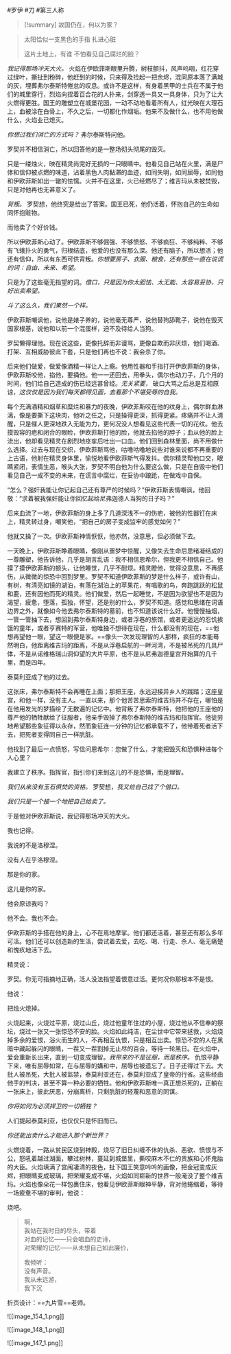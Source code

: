 #罗伊 #刀 #第三人称 

> [!summary]
> 故国仍在，何以为家？

> 
> 太阳恰似一支黑色的手指
> 扎进心脏
> 
> 这片土地上，有谁
> 不怕看见自己腐烂的脸？
> 

*我记得那场冲天大火。* 火焰在伊欧菲斯眼里升腾，树枝颤抖，风声呜咽，红花穿过绿叶，撕扯到粉碎，他赶到的时候，只来得及捡起一把余烬，混同原本落了满城的灰，埋葬弗尔泰斯特倦怠的叹息。或许不是这样，有身着黑甲的士兵在不属于他们的城里穿行，烈焰向捏着百合花的人扑来，剑穿透一具又一具身体，只为了让大火燃得更胜。国王的雕塑立在城堡花园，一动不动地看着所有人，红光映在大理石上，血被涂在白骨上，不久之后，一切都化作烟垢。他来不及做什么，也不用他做什么，火焰业已熄灭。

*你想过我们消亡的方式吗？* 弗尔泰斯特问他。

罗契并不相信消亡，所以回答他的是一整场彻头彻尾的毁灭。

只是一缕烛火，映在精灵尚完好无损的一只眼睛中。他看见自己站在火里，满是尸体和信仰被点燃的味道，沾着黑色人肉黏滞的血迹，如同失明，如同屈辱，如同他和伊欧菲斯如出一辙的怯懦。火并不在这里，火已经燃尽了；维吉玛从未被焚毁，只是对他再也无甚意义了。

*背叛。* 罗契想，他终究是给出了答案。国王已死，他仍活着，怀抱自己的生命如同怀抱赃物。

而他卖了个好价钱。

所以伊欧菲斯心动了。伊欧菲斯不够倔强、不够愤怒、不够疯狂、不够纯粹、不够有飞蛾扑火的勇气，归根结底，他爱的也没有那么深。他还有脑子，所以想活；他还有信仰，所以有东西可供背叛。*你想要房子、衣服、粮食，还有那些一直在说谎的词：自由、未来、希望。*

只是为了这些毫无指望的词。*借口，只是因为你太胆怯、太无能、太容易妥协，只好出卖希望。*

*斗了这么久，我们果然一个样。*

伊欧菲斯嘲讽他，说他是婊子养的，说他毫无尊严，说他替狗舔靴子，说他在毁灭国家根基，说他和以前一个混蛋样，迫不及待给人当狗。

罗契懒得理他。现在说这些，更像托辞而非谩骂，更像自欺而非厌烦，他们喝酒、打架、互相威胁彼此下套，只是他们再也不说：我会杀了你。

后来他们做爱，做爱像酒精一样让人上瘾。他用性器和手指打开伊欧菲斯的身体，伊欧菲斯咬他，掐他，要捅他。他一一还回去，用拳头，偶尔也动刀子，几个月的时间，他们给自己造成的伤已经远甚曾经。*无关紧要，* 破口大骂之后总是互相原谅，*这仅仅是因为我们每天都得见面，去看那个不堪受辱的自我。*

每个充满酒精和烟草和糜烂和暴力的夜晚，伊欧菲斯咬在他的纹身上，偶尔鲜血淋漓，像是要撕下这块肉，他听之任之，只是操得更深，抓得更紧。疼痛并不让人清醒，只是催人更深地跌入无能为力，更何况没人想看见这些代表一切的花纹。他去摸毁容的疤和闭合的眼睑，伊欧菲斯打他的脸，他就去掐他的脖子；血从他的脸上流出，他却看见精灵在剧烈地痉挛后吐出一口血。他们回到森林里面，尚不用做什么选择。过去与现在交织，伊欧菲斯骂他，咕噜咕噜地说些对谁来说都不再重要的上古语，他射在精灵身体里，愉悦地看伊欧菲斯气得发抖。偶尔精灵帮他口交，眼睛紧闭，表情生恶，喉头大张，罗契不明白他为什么要这么做，只是在自毁中他们看见自己一成不变的未来，在谎言中腐烂，在妥协中踉跄，在做戏中自保。

“怎么？强奸我能让你记起自己还有尊严的时候吗？”伊欧菲斯表情嘲讽，他回敬：“求着被我强奸能让你回忆起给尼弗迦德人当狗的日子吗？”

后来血流了一地，伊欧菲斯的身上多了几道深浅不一的伤疤，被他的性器钉在床上，精灵转过身，嘲笑他，“把自己的房子变成监牢的感觉如何？”

他就又操了一次。伊欧菲斯神情恹恹，他亦然，没意思，但必须做下去。

一天晚上，伊欧菲斯睁着眼睛，像刚从噩梦中惊醒，又像失去生命后思绪凝结成的一尊雕塑，他告诉他，几乎是胡言乱语：我不相信恩希尔，但我更不相信自己。他摸了摸伊欧菲斯的额头，让他睡觉，几乎不耐烦。精灵瞪他，觉得没意思，不再感伤，从微微的惊恐中回到梦里。罗契不知道伊欧菲斯的梦是什么样子，或许有山，有树，有清亮如镜的湖泊，有落在湖泊上的苹果花，有唱歌的鸟，奔跑跳跃的松鼠和鹿，还有因他而死的精灵。他们做爱，然后一起睡觉，不是因为欲望也不是因为渴望，疲惫，堕落，孤独，怀望，还是别的什么，罗契不知道。感觉和思绪在词语边界之外，就像如今他去弗尔泰斯特的墓前，也不知道该说什么好。他慢慢抽烟，一管一管抽下去，想回到弗尔泰斯特身边，或者浮巷的旅馆，或者更遥远的忍饥挨饿的童年，或者亨赛特的军营，他唯独不想待在现在，什么都没有的现在，==他想再望他一眼，望这一眼便是家。==像头一次发现理智的人那样，疯狂的本能蓦然明白，他距离维吉玛的距离，不是从浮巷启航的一畔河湾，不是被吊死的几具尸体，不是从诺维格瑞山洞仰望的大片平原，也不是从尼弗迦德皇宫开始算的几千里，而是四年。

泰莫利亚成了他的过去。

这张床，弗尔泰斯特不会再睡在上面；那把王座，永远迎接异乡人的践踏；这座皇宫，和他一样，没有主人。一直以来，那个他苦苦思索的维吉玛并不存在，哪怕是在他用发光的梦描绘了无数遍的记忆中。他背叛了弗尔泰斯特，他把他的王座他的尊严他的牺牲献给了征服者，他亲手毁掉了弗尔泰斯特的维吉玛和指挥官。他徒劳地希望那些象征得以永存，然而象征连一分钟的记忆都承载不了，他带着死者活下去，把死者变得同自己一样肮脏。

他找到了最后一点愤怒，写信问恩希尔：您做了什么，才能把毁灭和恐惧种进每个人心里？

我建立了秩序。指挥官，指引你们来到这儿的不是恐惧，而是理智。

*我们从来没有玉石俱焚的资格。* 罗契想，*我又给自己找了个借口。*

*我们只是一个接一个地把自己给卖了。*

于是他对伊欧菲斯说，我记得那场冲天的大火。

我也记得。

我说的不是洛穆涅。

没有人在乎洛穆涅。

那是你的家。

这儿是你的家。

他会原谅我吗？

他不会。我也不会。

伊欧菲斯的手搭在他的身上，心不在焉地摩挲。他们都还活着，甚至还有那么多年可活。他们还可以创造新的生活，尝试着去爱，去吃、喝、行走、杀人、毫无痛楚和愧疚地活下去。

精灵说：

罗契。你无可指摘地正确，活人没法指望着恨意过活。更何况你那根本不是恨。

他说：

把烛火熄掉。

火烧起来，火烧过平原，烧过山丘，烧过他童年住过的小屋，烧过他从不信奉的祭坛，烧过一张又一张惊恐不安的脸。火焰如此纯洁，在尘世中它带来拯救，火焰烧掉多余的爱恨，浴火而生的人，不再相互仇恨，只是相互出卖。惊恐不安的人在黑暗中藏起躲闪的眼睛，一茬又一茬割掉无止尽的百合，等待一轮黑日。在火焰中，爱会重新长出来，直到一切变成理智。*我带来的不是征服，而是秩序。* 仇恨平静下来，唯有屈辱如常，在与屈辱的媾和中，屈辱也被遗忘了。日子还得过下去。大批人被吊死，大批人被监禁，泰莫利亚还在，泰莫利亚成了皇帝的行省。这些经由他手的判决，甚至不算一种必要的牺牲。他和伊欧菲斯唯一真正想杀死的，正躺在一张床上，彼此厌恶，分崩离析，只剩肮脏的轻蔑和恶意的同谋。

*你将如何为必须捍卫的一切牺牲？*

人们提起泰莫利亚，也仅仅只是怀旧而已。

*你还能出卖什么才能进入那个新世界？*

火燃烧着，一路从贫民区烧到神殿，烧尽了旧日纠缠不休的仇杀、恶欲、愤恨与不公，怒吼着越过湖面，攀过树林，蔓延到城堡里，撕咬麻木不仁的贵族和心怀鬼胎的大臣。火焰填满了宫闱凄清的夜色，扯下国王笑意吟吟的画像，把金冠变成灰烬，把眼睛变成玻璃，把荣耀变成不堪，火焰如同崭新的世界一般淹没了整个维吉玛。火焰也像朵花一样包裹住床，他看见伊欧菲斯眼神平静，背对他蜷缩着，等待一场疲惫不堪的审判，他说：

烧吧。



>
>啊，  
> 我站在我时日的尽头，带着  
> 对血的记忆——只会唱血的史诗，  
> 对荣耀的记忆——从未想自己如此廉价，  
> 
> 我倾听：  
> 没有声音。  
> 我从未远游，  
> 我下沉  
> 


折页设计：==九片雪==老师。  

![[image_154_1.png]]

![[image_148_1.png]]

![[image_147_1.png]]

